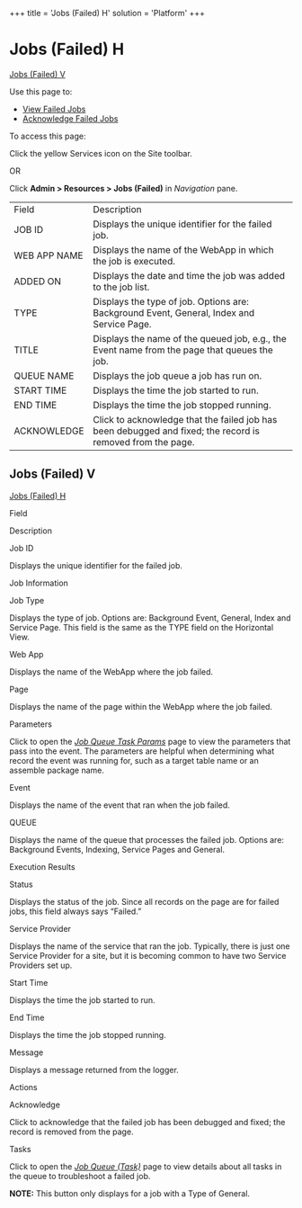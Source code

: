 +++
title = 'Jobs (Failed) H'
solution = 'Platform'
+++

# Jobs (Failed) H

[Jobs (Failed) V](#Jobs__Failed__V)

<div class="use">

Use this page to:

  - [View Failed Jobs](../Use_Cases/View_Failed_Jobs.htm)
  - [Acknowledge Failed Jobs](../Use_Cases/Acknowledge_Failed_Jobs.htm)

</div>

To access this page:

Click the yellow Services icon on the Site toolbar.

OR

Click **Admin \> Resources \> Jobs (Failed)** in *Navigation*
pane.

|              |                                                                                                            |
| ------------ | ---------------------------------------------------------------------------------------------------------- |
| Field        | Description                                                                                                |
| JOB ID       | Displays the unique identifier for the failed job.                                                         |
| WEB APP NAME | Displays the name of the WebApp in which the job is executed.                                              |
| ADDED ON     | Displays the date and time the job was added to the job list.                                              |
| TYPE         | Displays the type of job. Options are: Background Event, General, Index and Service Page.                  |
| TITLE        | Displays the name of the queued job, e.g., the Event name from the page that queues the job.               |
| QUEUE NAME   | Displays the job queue a job has run on.                                                                   |
| START TIME   | Displays the time the job started to run.                                                                  |
| END TIME     | Displays the time the job stopped running.                                                                 |
| ACKNOWLEDGE  | Click to acknowledge that the failed job has been debugged and fixed; the record is removed from the page. |

## <span id="Jobs__Failed__V"></span>Jobs (Failed) V

[Jobs (Failed) H](#Jobs__Failed__H)

Field

Description

Job ID

Displays the unique identifier for the failed job.

Job Information

Job Type

Displays the type of job. Options are: Background Event, General, Index
and Service Page. This field is the same as the TYPE field on the
Horizontal View.

Web App

Displays the name of the WebApp where the job failed.

Page

Displays the name of the page within the WebApp where the job failed.

Parameters

Click to open the *[Job Queue Task Params](Job_Queue_Task_Params_H.htm)*
page to view the parameters that pass into the event. The parameters are
helpful when determining what record the event was running for, such as
a target table name or an assemble package name.

Event

Displays the name of the event that ran when the job failed.

QUEUE

Displays the name of the queue that processes the failed job. Options
are: Background Events, Indexing, Service Pages and General.

Execution Results

Status

Displays the status of the job. Since all records on the page are for
failed jobs, this field always says “Failed.”

Service Provider

Displays the name of the service that ran the job. Typically, there is
just one Service Provider for a site, but it is becoming common to have
two Service Providers set up.

Start Time

Displays the time the job started to run.

End Time

Displays the time the job stopped running.

Message

Displays a message returned from the logger.

Actions

Acknowledge

Click to acknowledge that the failed job has been debugged and fixed;
the record is removed from the page.

Tasks

Click to open the *[Job Queue (Task)](Job_Queue_Task.htm)* page to view
details about all tasks in the queue to troubleshoot a failed job.

**NOTE:** This button only displays for a job with a Type of General.
